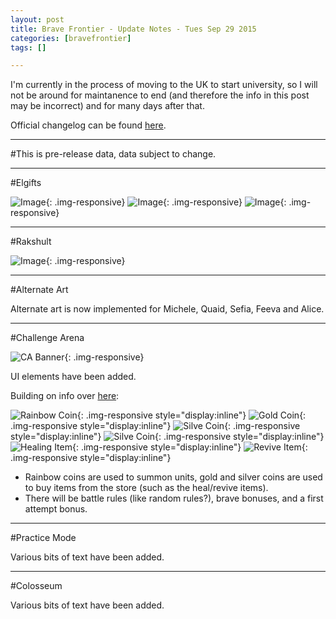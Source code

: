 ```yaml
---
layout: post
title: Brave Frontier - Update Notes - Tues Sep 29 2015
categories: [bravefrontier]
tags: []

---
```


I'm currently in the process of moving to the UK to start university, so I will not be around for maintanence to end (and therefore the info in this post may be incorrect) and for many days after that.

Official changelog can be found [here](http://news.gumi.sg/bravefrontier/news/files/html/2015-09/MaintenanceSept29_1443439248.html?os=0&friendId=).

---

#This is pre-release data, data subject to change.

---

#Elgifts

![Image](https://i.imgur.com/g10AfLs.png){: .img-responsive}
![Image](https://i.imgur.com/Maf4sXC.png){: .img-responsive}
![Image](https://i.imgur.com/BWQV1qx.png){: .img-responsive}	


---

#Rakshult

![Image](https://i.imgur.com/MPkEBdg.png){: .img-responsive}

---

#Alternate Art

Alternate art is now implemented for Michele, Quaid, Sefia, Feeva and Alice.

---

#Challenge Arena

![CA Banner](https://i.imgur.com/reWSRwT.png){: .img-responsive}

UI elements have been added.

Building on info over [here](https://www.reddit.com/r/bravefrontier/comments/3l5qm4/update_notes_wed_sep_16_2015/):

![Rainbow Coin](https://i.imgur.com/MWF7UuA.png){: .img-responsive style="display:inline"}
![Gold Coin](https://i.imgur.com/2a8LLd8.png){: .img-responsive style="display:inline"}
![Silve Coin](https://i.imgur.com/eER2laQ.png){: .img-responsive style="display:inline"}
![Silve Coin](https://i.imgur.com/eER2laQ.png){: .img-responsive style="display:inline"}
![Healing Item](https://i.imgur.com/JvEj6tR.png){: .img-responsive style="display:inline"}
![Revive Item](https://i.imgur.com/wtCDEug.png){: .img-responsive style="display:inline"}

* Rainbow coins are used to summon units, gold and silver coins are used to buy items from the store (such as the heal/revive items).
* There will be battle rules (like random rules?), brave bonuses, and a first attempt bonus.


---

#Practice Mode

Various bits of text have been added.

---

#Colosseum

Various bits of text have been added.